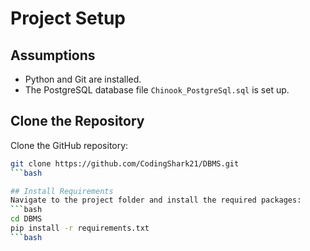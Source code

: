 # Project Setup

## Assumptions
- Python and Git are installed.
- The PostgreSQL database file `Chinook_PostgreSql.sql` is set up.

## Clone the Repository
Clone the GitHub repository:
```bash
git clone https://github.com/CodingShark21/DBMS.git
```bash

## Install Requirements
Navigate to the project folder and install the required packages:
```bash
cd DBMS
pip install -r requirements.txt
```bash
